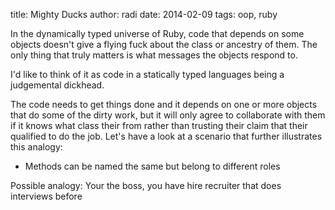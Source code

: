 title: Mighty Ducks
author: radi
date: 2014-02-09
tags: oop, ruby

In the dynamically typed universe of Ruby, code that depends on some objects doesn't
give a flying fuck about the class or ancestry of them. The only thing that truly
matters is what messages the objects respond to.

I'd like to think of it as code in a
statically typed languages being a judgemental dickhead.

The code needs to get things
done and it depends on one or more objects that do some of the dirty work,
but it will only agree to collaborate with them if it knows what class their
from rather than trusting their claim that their qualified to do the job. Let's
have a look at a scenario that further illustrates this analogy:


* Methods can be named the same but belong to different roles


Possible analogy: Your the boss, you have hire recruiter that does interviews
before
